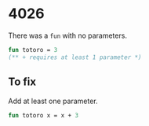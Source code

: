 # 4026

There was a `fun` with no parameters.

```sml
fun totoro = 3
(** + requires at least 1 parameter *)
```

## To fix

Add at least one parameter.

```sml
fun totoro x = x + 3
```
